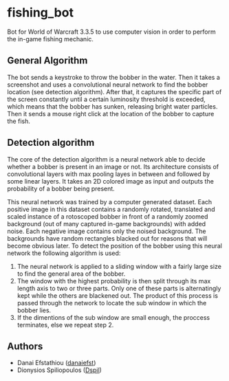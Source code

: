 # fishing_bot
Bot for World of Warcraft 3.3.5 to use computer vision in order to perform the in-game fishing mechanic. 

## General Algorithm

The bot sends a keystroke to throw the bobber in the water. Then it takes a screenshot and uses a convolutional neural network to find the bobber location (see detection algorithm). After that, it captures the specific part of the screen constantly until a certain luminosity threshold is exceeded, which means that the bobber has sunken, releasing bright water particles. Then it sends a mouse right click at the location of the bobber to capture the fish. 

## Detection algorithm

The core of the detection algorithm is a neural network able to decide whether a bobber is present in an image or not. Its architecture consists of convolutional layers with max pooling layes in between and followed by some linear layers. It takes an 2D colored image as input and outputs the probability of a bobber being present. 

This neural network was trained by a computer generated dataset. Each positive image in this dataset contains a randomly rotated, translated and scaled instance of a rotoscoped bobber in front of a randomly zoomed background (out of many captured in-game backgrounds) with added noise. Each negative image contains only the noised background. The backgrounds have random rectangles blacked out for reasons that will become obvious later. To detect the position of the bobber using this neural network the following algorithm is used:
1) The neural network is applied to a sliding window with a fairly large size to find the general area of the bobber.
2) The window with the highest probability is then split through its max length axis to two or three parts. Only one of these parts is alternatingly kept while the others are blackened out. The product of this process is passed through the network to locate the sub window in which the bobber lies.
3) If the dimentions of the sub window are small enough, the proccess terminates, else we repeat step 2.


## Authors
  
  * Danai Efstathiou ([danaiefst](https://github.com/danaiefst))
  * Dionysios Spiliopoulos ([Dspil](https://github.com/Dspil))
